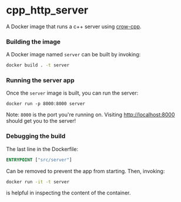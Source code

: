 # cpp_http_server
A Docker image that runs a c++ server using [crow-cpp](https://github.com/CrowCpp/crow/tree/master). 


### Building the image
A Docker image named `server` can be built by invoking:
```bash
docker build . -t server
```

### Running the server app
Once the `server` image is built, you can run the server:
```
docker run -p 8000:8000 server
```
Note: `8000` is the port you're running on. Visiting [http://localhost:8000](http://localhost:8000) should get you to the server!


### Debugging the build
The last line in the Dockerfile:
```Dockerfile
ENTRYPOINT ["src/server"]
```
Can be removed to prevent the app from starting. Then, invoking:
```bash
docker run -it -t server
```
is helpful in inspecting the content of the container. 

